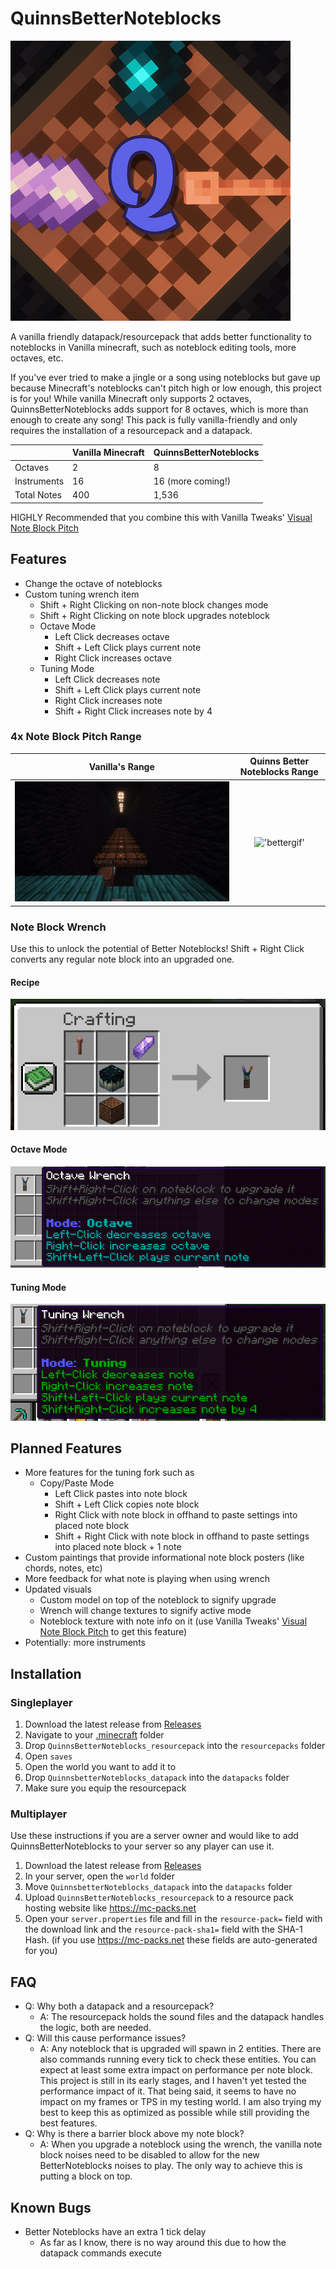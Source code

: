 # QuinnsBetterNoteblocks
![logo](/Dev%20Tools/Assets/logo.png)

A vanilla friendly datapack/resourcepack that adds better functionality to noteblocks in Vanilla minecraft, such as noteblock editing tools, more octaves, etc.

If you've ever tried to make a jingle or a song using noteblocks but gave up because Minecraft's noteblocks can't pitch high or low enough, this project is for you! While vanilla Minecraft only supports 2 octaves, QuinnsBetterNoteblocks adds support for 8 octaves, which is more than enough to create any song! This pack is fully vanilla-friendly and only requires the installation of a resourcepack and a datapack.

|                |Vanilla Minecraft              |QuinnsBetterNoteblocks       |
|----------------|-------------------------------|-----------------------------|
|Octaves         | 2                             | 8                           | 
|Instruments     | 16                            | 16 (more coming!)           | 
|Total Notes     | 400                           | 1,536                       |

HIGHLY Recommended that you combine this with Vanilla Tweaks' [Visual Note Block Pitch](https://vanillatweaks.net/share#QB1Nyy)

## Features
 - Change the octave of noteblocks
 - Custom tuning wrench item
	- Shift + Right Clicking on non-note block changes mode
	- Shift + Right Clicking on note block upgrades noteblock
	- Octave Mode
		- Left Click decreases octave
		- Shift + Left Click plays current note
		- Right Click increases octave
	- Tuning Mode
		- Left Click decreases note
		- Shift + Left Click plays current note
		- Right Click increases note
		- Shift + Right Click increases note by 4

### 4x Note Block Pitch Range
Vanilla's Range             |  Quinns Better Noteblocks Range
:-------------------------:|:-------------------------:
!['vanillagif'](/Dev%20Tools/Assets/vanillagif.gif)  |  !['bettergif'](/Dev%20Tools/Assets/bettergif.gif)

### Note Block Wrench
Use this to unlock the potential of Better Noteblocks! Shift + Right Click converts any regular note block into an upgraded one.
#### Recipe
!['Recipe'](/Dev%20Tools/Assets/recipe.png)
#### Octave Mode
!['Octave Mode'](/Dev%20Tools/Assets/octave_mode.png)
#### Tuning Mode
!['Tuning Mode'](/Dev%20Tools/Assets/tuning_mode.png)

## Planned Features
- More features for the tuning fork such as
	- Copy/Paste Mode
		- Left Click pastes into note block
		- Shift + Left Click copies note block
		- Right Click with note block in offhand to paste settings into placed note block
		- Shift + Right Click with note block in offhand to paste settings into placed note block + 1 note
- Custom paintings that provide informational note block posters (like chords, notes, etc)
- More feedback for what note is playing when using wrench
- Updated visuals
	- Custom model on top of the noteblock to signify upgrade
	- Wrench will change textures to signify active mode
	- Noteblock texture with note info on it (use Vanilla Tweaks' [Visual Note Block Pitch](https://vanillatweaks.net/share#QB1Nyy) to get this feature)
- Potentially: more instruments

## Installation
### Singleplayer
1. Download the latest release from [Releases](https://github.com/Quinn-Codes/QuinnsBetterNoteblocks/releases)
2. Navigate to your [.minecraft](https://minecraft.fandom.com/wiki/.minecraft) folder
3. Drop ``QuinnsBetterNoteblocks_resourcepack`` into the ``resourcepacks`` folder
4. Open ``saves``
5. Open the world you want to add it to
6. Drop ``QuinnsbetterNoteblocks_datapack`` into the ``datapacks`` folder
7. Make sure you equip the resourcepack

### Multiplayer
Use these instructions if you are a server owner and would like to add QuinnsBetterNoteblocks to your server so any player can use it.
1. Download the latest release from [Releases](https://github.com/Quinn-Codes/QuinnsBetterNoteblocks/releases)
2. In your server, open the ``world`` folder
3. Move ``QuinnsbetterNoteblocks_datapack`` into the ``datapacks`` folder
4. Upload ``QuinnsBetterNoteblocks_resourcepack`` to a resource pack hosting website like https://mc-packs.net
5. Open your ``server.properties`` file and fill in the ``resource-pack=`` field with the download link and the ``resource-pack-sha1=`` field with the SHA-1 Hash. (if you use https://mc-packs.net these fields are auto-generated for you)

## FAQ
- Q: Why both a datapack and a resourcepack?
	- A: The resourcepack holds the sound files and the datapack handles the logic, both are needed.
- Q: Will this cause performance issues?
	- A: Any noteblock that is upgraded will spawn in 2 entities. There are also commands running every tick to check these entities. You can expect at least some extra impact on performance per note block. This project is still in its early stages, and I haven't yet tested the performance impact of it. That being said, it seems to have no impact on my frames or TPS in my testing world. I am also trying my best to keep this as optimized as possible while still providing the best features.
- Q: Why is there a barrier block above my note block?
	- A: When you upgrade a noteblock using the wrench, the vanilla note block noises need to be disabled to allow for the new BetterNoteblocks noises to play. The only way to achieve this is putting a block on top.

## Known Bugs
- Better Noteblocks have an extra 1 tick delay
	- As far as I know, there is no way around this due to how the datapack commands execute
